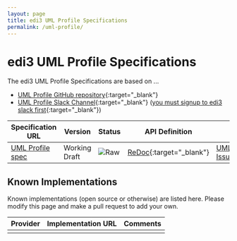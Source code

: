 ```yaml
---
layout: page
title: edi3 UML Profile Specifications
permalink: /uml-profile/
---
```


# edi3 UML Profile Specifications

The edi3 UML Profile Specifications are based on ...

* [UML Profile GitHub repository](https://github.com/edi3/edi3-uml-profile){:target="_blank"}
* [UML Profile Slack Channel](https://edi3.slack.com/messages/spec-uml-profile/){:target="_blank"} ([you must signup to edi3 slack first](https://join.slack.com/t/edi3/shared_invite/enQtNTY5OTkzMjQ0NjcyLTM1MzYyNjg5M2RlMWIyZjUzMDBlNWQ3OWIyZTNhMDhhN2UzYjIyMjk4M2VhM2ViNzhhM2Y1OWE0Y2FhYTc1ZTg){:target="_blank"})

| Specification URL | Version | Status | API Definition | Issues List |
| ----------------- | ------  | ------ | -------------- | ----------- |
| [UML Profile spec](http://edi3.org/specs/edi3-uml-profile/master/) | Working Draft | ![Raw](http://rfc.unprotocols.org/spec:2/COSS/raw.svg) | [ReDoc](http://edi3.org/specs/edi3-uml-profile/master/redoc-static.html){:target="_blank"} |  [UML Profile Issues](https://github.com/edi3/edi3-uml-profile/issues){:target="_blank"}  |

## Known Implementations

Known implementations (open source or otherwise) are listed here.  Please modify this page and make a pull request to add your own.

|Provider|Implementation URL|Comments|
|--------|------------------|--------|
|  |  |  |

